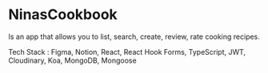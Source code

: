 # NinasCookbook

Is an app that allows you to list, search, create, review, rate cooking recipes. 

Tech Stack : Figma, Notion, React, React Hook Forms, TypeScript, JWT, Cloudinary, Koa, MongoDB, Mongoose
